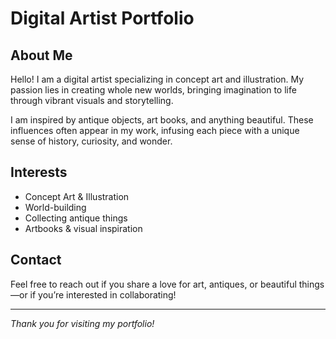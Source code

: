 # Digital Artist Portfolio

## About Me

Hello! I am a digital artist specializing in concept art and illustration. My passion lies in creating whole new worlds, bringing imagination to life through vibrant visuals and storytelling.

I am inspired by antique objects, art books, and anything beautiful. These influences often appear in my work, infusing each piece with a unique sense of history, curiosity, and wonder.


## Interests

- Concept Art & Illustration
- World-building
- Collecting antique things
- Artbooks & visual inspiration

## Contact

Feel free to reach out if you share a love for art, antiques, or beautiful things—or if you’re interested in collaborating!

---

_Thank you for visiting my portfolio!_